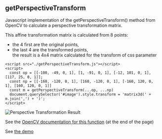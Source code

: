 ## getPerspectiveTransform

Javascript implementation of the getPerspectiveTransform() method from OpenCV
to calculate a perspective transformation matrix.

This affine transformation matrix is calculated from 8 points:
- the 4 first are the original points,
- the last 4 are the transformed points,  
the result is a 4x4 matrix calculated for the transform of css parameter

```
<script src="./getPerspectiveTransform.js"></script>
<script>
  const op = [[-100, -49, 0, 1], [1, -91, 0, 1], [-12, 101, 0, 1], [117, 25, 0, 1]];
  const np = [[-160, -120, 0, 1], [160, -120, 0, 1], [-160, 120, 0, 1], [160, 120, 0, 1]]
  const m = getPerspectiveTransform(...op, ...np)
  document.querySelector('#image').style.transform = 'matrix3d(' + m.join(',') + ')';
</script>
```
![Perspective Transformation Result](demo.png)

See the [OpenCV documentation for this function](https://docs.opencv.org/4.5.5/da/d6e/tutorial_py_geometric_transformations.html)
(at the end of the page)

See [the demo](https://fccm.github.io/getPerspectiveTransform/demo.html)
